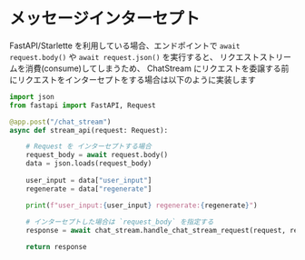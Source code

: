 # メッセージインターセプト

FastAPI/Starlette を利用している場合、エンドポイントで `await request.body()` や `await request.json()` を実行すると、
リクエストストリームを消費(consume)してしまうため、 ChatStream にリクエストを委譲する前にリクエストをインターセプトをする場合は以下のように実装します


```python
import json
from fastapi import FastAPI, Request

@app.post("/chat_stream")
async def stream_api(request: Request):

    # Request を インターセプトする場合
    request_body = await request.body()
    data = json.loads(request_body)
    
    user_input = data["user_input"]
    regenerate = data["regenerate"]

    print(f"user_input:{user_input} regenerate:{regenerate}")
    
    # インターセプトした場合は `request_body` を指定する
    response = await chat_stream.handle_chat_stream_request(request, request_body)

    return response

```

 